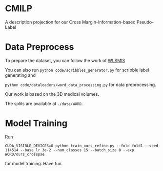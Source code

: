 # CMILP
A description projection for our Cross Margin-Information-based Pseudo-Label

# Data Preprocess

To prepare the dataset, you can follow the work of [WLSMIS](https://github.com/HiLab-git/WSL4MIS)

You can also run ```python code/scribbles_generator.py``` for scribble label generating and

```python code/dataloaders/word_data_processing.py``` for data preprocessing.

Our work is based on the 3D medical volumes.

The splits are available at ```./data/WORD```.



# Model Training
Run
```
CUDA_VISIBLE_DEVICES=0 python train_ours_refine.py --fold fold1 --seed 114514 --base_lr 3e-2 --num_classes 15 --batch_size 8 --exp WORD/ours_crosspse
```
for model training.
Have fun.
